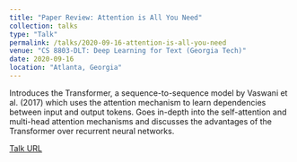 ```yaml
---
title: "Paper Review: Attention is All You Need"
collection: talks
type: "Talk"
permalink: /talks/2020-09-16-attention-is-all-you-need
venue: "CS 8803-DLT: Deep Learning for Text (Georgia Tech)"
date: 2020-09-16
location: "Atlanta, Georgia"
---
```


Introduces the Transformer, a sequence-to-sequence model by Vaswani et al. (2017) which uses the attention mechanism to learn dependencies between input and output tokens. Goes in-depth into the self-attention and multi-head attention mechanisms and discusses the advantages of the Transformer over recurrent neural networks.

[Talk URL](https://youtu.be/asl9WV7taNM)
